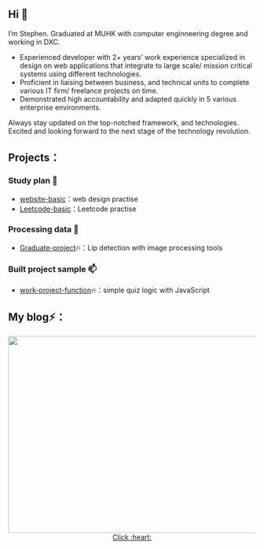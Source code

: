 ## Hi 👋

I’m Stephen. Graduated at MUHK with computer enginneering degree and working in DXC.

- Experienced developer with 2+ years’ work experience specialized in design on web applications that integrate to large scale/ mission critical systems using different technologies. 
- Proficient in liaising between business, and technical units to complete various IT firm/ freelance projects on time. 
- Demonstrated high accountability and adapted quickly in 5 various enterprise environments.

Always stay updated on the top-notched framework, and technologies. Excited and looking forward to the next stage of the technology revolution.

## Projects：

### Study plan 🌱
* [website-basic](https://github.com/Stephenlkc1/Coursea-test)：web design practise
* [Leetcode-basic](https://github.com/Stephenlkc1)：Leetcode practise

### Processing data 🔭
* [Graduate-project](https://github.com/Stephenlkc1/FYP-Lip_analysis-2021)🔥：Lip detection with image processing tools

### Built project sample 📫
* [work-project-function](https://github.com/Stephenlkc1/Job-Sample-Quiz-system-2021)🔥：simple quiz logic with JavaScript

## My blog⚡：

<div align="center"><img src="https://i.imgur.com/Ns7zm3O.png" data-img="1" width="600" height="400"></img>
<br>
<a href="https://github.com/Stephenlkc1/Job-Sample-Quiz-system-2021" target="_blank">Click :heart:</a> 
</div>

